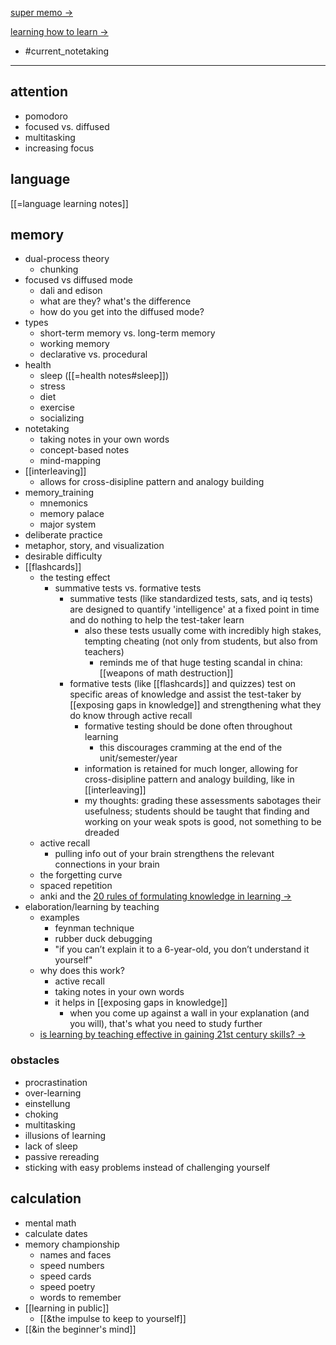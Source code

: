 [super memo ->](http://super-memory.com/index.htm)

[learning how to learn ->](https://www.coursera.org/learn/learning-how-to-learn/home/week/1)

- #current_notetaking

---

## attention

- pomodoro
- focused vs. diffused
- multitasking
- increasing focus

## language

[[=language learning notes]]

## memory

- dual-process theory
	- chunking
- focused vs diffused mode
	- dali and edison
	- what are they? what's the difference
	- how do you get into the diffused mode?
- types
	- short-term memory vs. long-term memory
	- working memory
	- declarative vs. procedural
- health
	- sleep ([[=health notes#sleep]])
	- stress
	- diet
	- exercise
	- socializing
- notetaking
	- taking notes in your own words
	- concept-based notes
	- mind-mapping
- [[interleaving]]
	- allows for cross-disipline pattern and analogy building
- memory_training
	- mnemonics
	- memory palace
	- major system
- deliberate practice
- metaphor, story, and visualization
- desirable difficulty
- [[flashcards]]
	- the testing effect
		- summative tests vs. formative tests
			- summative tests (like standardized tests, sats, and iq tests) are designed to quantify 'intelligence' at a fixed point in time and do nothing to help the test-taker learn
				- also these tests usually come with incredibly high stakes, tempting cheating (not only from students, but also from teachers)
					- reminds me of that huge testing scandal in china: [[weapons of math destruction]]
			- formative tests (like [[flashcards]] and quizzes) test on specific areas of knowledge and assist the test-taker by [[exposing gaps in knowledge]] and strengthening what they do know through active recall
				- formative testing should be done often throughout learning
					- this discourages cramming at the end of the unit/semester/year
				- information is retained for much longer, allowing for cross-disipline pattern and analogy building, like in [[interleaving]]
				- my thoughts: grading these assessments sabotages their usefulness; students should be taught that finding and working on your weak spots is good, not something to be dreaded
	- active recall
		- pulling info out of your brain strengthens the relevant connections in your brain
	- the forgetting curve
	- spaced repetition
	- anki and the [20 rules of formulating knowledge in learning ->](http://super-memory.com/articles/20rules.htm)
- elaboration/learning by teaching
	- examples
		- feynman technique
		- rubber duck debugging
		- "if you can’t explain it to a 6-year-old, you don’t understand it yourself"
	- why does this work?
		- active recall
		- taking notes in your own words
		- it helps in [[exposing gaps in knowledge]]
			- when you come up against a wall in your explanation (and you will), that's what you need to study further
	- [is learning by teaching effective in gaining 21st century skills? ->](https://files.eric.ed.gov/fulltext/EJ1101263.pdf)

### obstacles

- procrastination
- over-learning
- einstellung
- choking
- multitasking
- illusions of learning
- lack of sleep
- passive rereading
- sticking with easy problems instead of challenging yourself

## calculation

- mental math
- calculate dates
- memory championship
	- names and faces
	- speed numbers
	- speed cards
	- speed poetry
	- words to remember
- [[learning in public]]
	- [[&the impulse to keep to yourself]]
- [[&in the beginner's mind]]
